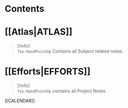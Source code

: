 # Contents

# [[Atlas|ATLAS]]

> [!info]  
> `fas:HandPointUp` Contains all Subject related notes.

# [[Efforts|EFFORTS]]

> [!info]  
> `fas:HandPointUp` contains all Project Notes.

[[CALENDAR]]
